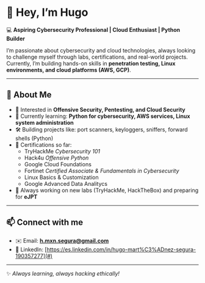 # 👋 Hey, I’m Hugo 

💻 **Aspiring Cybersecurity Professional | Cloud Enthusiast | Python Builder**  

I’m passionate about cybersecurity and cloud technologies, always looking to challenge myself through labs, certifications, and real-world projects.  
Currently, I’m building hands-on skills in **penetration testing, Linux environments, and cloud platforms (AWS, GCP)**.  

---

## 🚀 About Me  
- 🎯 Interested in **Offensive Security, Pentesting, and Cloud Security**  
- 🌱 Currently learning: **Python for cybersecurity, AWS services, Linux system administration**  
- 🛠️ Building projects like: port scanners, keyloggers, sniffers, forward shells (Python)  
- 📜 Certifications so far:  
  - TryHackMe *Cybersecurity 101*  
  - Hack4u *Offensive Python*  
  - Google Cloud Foundations  
  - Fortinet *Certified Associate & Fundamentals in Cybersecurity*  
  - Linux Basics & Customization
  - Google Advanced Data Analitycs  
- 🔭 Always working on new labs (TryHackMe, HackTheBox) and preparing for **eJPT**  

---

## 📫 Connect with me  
- ✉️ Email: **h.mxn.segura@gmail.com**  
- 💼 LinkedIn: [https://es.linkedin.com/in/hugo-mart%C3%ADnez-segura-190357277](#)  
---

✨ *Always learning, always hacking ethically!*  

<!---
hmxnz/hmxnz is a ✨ special ✨ repository because its `README.md` (this file) appears on your GitHub profile.
You can click the Preview link to take a look at your changes.
--->
